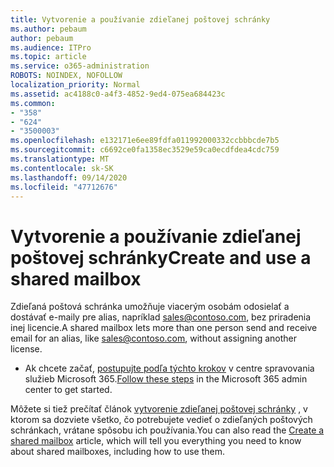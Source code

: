 ```yaml
---
title: Vytvorenie a používanie zdieľanej poštovej schránky
ms.author: pebaum
author: pebaum
ms.audience: ITPro
ms.topic: article
ms.service: o365-administration
ROBOTS: NOINDEX, NOFOLLOW
localization_priority: Normal
ms.assetid: ac4188c0-a4f3-4852-9ed4-075ea684423c
ms.common:
- "358"
- "624"
- "3500003"
ms.openlocfilehash: e132171e6ee89fdfa011992000332ccbbbcde7b5
ms.sourcegitcommit: c6692ce0fa1358ec3529e59ca0ecdfdea4cdc759
ms.translationtype: MT
ms.contentlocale: sk-SK
ms.lasthandoff: 09/14/2020
ms.locfileid: "47712676"
---
```

# <a name="create-and-use-a-shared-mailbox"></a><span data-ttu-id="58e90-102">Vytvorenie a používanie zdieľanej poštovej schránky</span><span class="sxs-lookup"><span data-stu-id="58e90-102">Create and use a shared mailbox</span></span>

<span data-ttu-id="58e90-103">Zdieľaná poštová schránka umožňuje viacerým osobám odosielať a dostávať e-maily pre alias, napríklad sales@contoso.com, bez priradenia inej licencie.</span><span class="sxs-lookup"><span data-stu-id="58e90-103">A shared mailbox lets more than one person send and receive email for an alias, like sales@contoso.com, without assigning another license.</span></span>
  
- <span data-ttu-id="58e90-104">Ak chcete začať, [postupujte podľa týchto krokov](https://portal.office.com/AdminPortal/Home#/AssistedGuide/addemailoptions) v centre spravovania služieb Microsoft 365.</span><span class="sxs-lookup"><span data-stu-id="58e90-104">[Follow these steps](https://portal.office.com/AdminPortal/Home#/AssistedGuide/addemailoptions) in the Microsoft 365 admin center to get started.</span></span> 

<span data-ttu-id="58e90-105">Môžete si tiež prečítať článok [vytvorenie zdieľanej poštovej schránky](https://docs.microsoft.com/microsoft-365/admin/email/create-a-shared-mailbox) , v ktorom sa dozviete všetko, čo potrebujete vedieť o zdieľaných poštových schránkach, vrátane spôsobu ich používania.</span><span class="sxs-lookup"><span data-stu-id="58e90-105">You can also read the [Create a shared mailbox](https://docs.microsoft.com/microsoft-365/admin/email/create-a-shared-mailbox) article, which will tell you everything you need to know about shared mailboxes, including how to use them.</span></span>
  